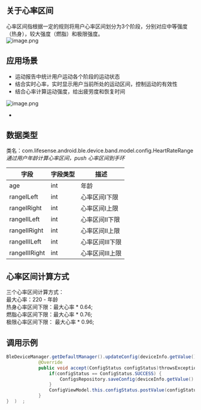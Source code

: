 <a name="Gqwld"></a>
## 关于心率区间
心率区间指根据一定的规则将用户心率区间划分为3个阶段，分别对应中等强度（热身），较大强度（燃脂）和极限强度。<br />![image.png](https://cdn.nlark.com/yuque/0/2021/png/265997/1616722995901-2400d283-aa9f-4484-bb54-a50636c39288.png#crop=0&crop=0&crop=1&crop=1&height=227&id=G8lUg&margin=%5Bobject%20Object%5D&name=image.png&originHeight=227&originWidth=869&originalType=binary&ratio=1&rotation=0&showTitle=false&size=55805&status=done&style=none&title=&width=869)
<a name="xc9id"></a>
## 应用场景

- 运动报告中统计用户运动各个阶段的运动状态
- 结合实时心率，实时显示用户当前所处的运动区间，控制运动的有效性
- 结合心率计算运动强度，给出疲劳度和恢复时间

![image.png](https://cdn.nlark.com/yuque/0/2021/png/265997/1616672206675-0d4fee14-3fd5-4ba7-b19b-3c0023abb78b.png#crop=0&crop=0&crop=1&crop=1&height=522&id=jMpft&margin=%5Bobject%20Object%5D&name=image.png&originHeight=522&originWidth=859&originalType=binary&ratio=1&rotation=0&showTitle=false&size=68948&status=done&style=none&title=&width=859)

- <br />
<a name="cCqdJ"></a>
## 数据类型
类名：com.lifesense.android.ble.device.band.model.config.HeartRateRange<br />_通过用户年龄计算心率区间，push 心率区间到手环_

| 字段 | 字段类型 | 描述 |
| --- | --- | --- |
| age | int | 年龄 |
| rangeILeft | int | 心率区间I下限 |
| rangeIRight | int | 心率区间I上限 |
| rangeIILeft | int | 心率区间II下限 |
| rangeIIRight | int | 心率区间II上限 |
| rangeIIILeft | int | 心率区间III下限 |
| rangeIIIRight | int | 心率区间III上限 |

<a name="LMcOt"></a>
## 心率区间计算方式
三个心率区间计算方式：<br />最大心率：220 - 年龄 <br />热身心率区间下限：最大心率 * 0.64;<br />燃脂心率区间下限：最大心率 * 0.76;<br />极限心率区间下限： 最大心率 * 0.96;
<a name="dy0zs"></a>
## 调用示例
```java
BleDeviceManager.getDefaultManager().updateConfig(deviceInfo.getValue().getMac(), dialPlate, new Consumer<ConfigStatus>() {
            @Override
            public void accept(ConfigStatus configStatus)throwsException{   
                if(configStatus == ConfigStatus.SUCCESS) {
                    ConfigsRepository.saveConfig(deviceInfo.getValue().getMac(),config);
                }
                ConfigViewModel.this.configStatus.postValue(configStatus);
            }
}  )  ;
```


